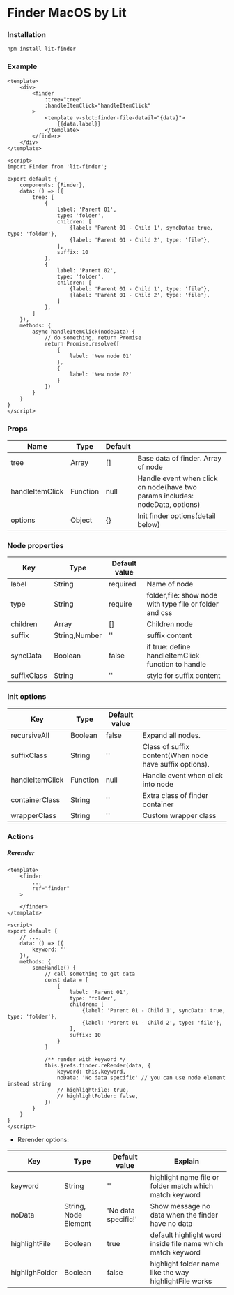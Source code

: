 # Finder MacOS by Lit

### Installation

`npm install lit-finder`

### Example

```vue
<template>
    <div>
        <finder
            :tree="tree"
            :handleItemClick="handleItemClick"
        >
            <template v-slot:finder-file-detail="{data}">
                {{data.label}}
            </template>
        </finder>
    </div>
</template>

<script>
import Finder from 'lit-finder';

export default {
    components: {Finder},
    data: () => ({
        tree: [
            {
                label: 'Parent 01',
                type: 'folder',
                children: [
                    {label: 'Parent 01 - Child 1', syncData: true, type: 'folder'},
                    {label: 'Parent 01 - Child 2', type: 'file'},
                ],
                suffix: 10
            },
            {
                label: 'Parent 02',
                type: 'folder',
                children: [
                    {label: 'Parent 01 - Child 1', type: 'file'},
                    {label: 'Parent 01 - Child 2', type: 'file'},
                ]
            },
        ]
    }),
    methods: {
        async handleItemClick(nodeData) {
            // do something, return Promise
            return Promise.resolve([
                {
                    label: 'New node 01'
                },
                {
                    label: 'New node 02'
                }
            ])
        }
    }
}
</script>
```

### Props
| Name            | Type     | Default |                                                                              |
|-----------------|----------|---------|------------------------------------------------------------------------------|
| tree            | Array    | []      | Base data of finder. Array of node                                           |
| handleItemClick | Function | null    | Handle event when click on node(have two params includes: nodeData, options) |
| options         | Object   | {}      | Init finder options(detail below)                                            |

### Node properties
| Key         | Type          | Default value |                                                         |
|-------------|---------------|---------------|---------------------------------------------------------|
| label       | String        | required      | Name of node                                            |
| type        | String        | require       | folder,file: show node with type file or folder and css |
| children    | Array         | []            | Children node                                           |
| suffix      | String,Number | ''            | suffix content                                          |
| syncData    | Boolean       | false         | if true: define handleItemClick function to handle      |
| suffixClass | String        | ''            | style for suffix content                                |

### Init options
| Key             | Type     | Default value |                                                         |
|-----------------|----------|---------------|---------------------------------------------------------|
| recursiveAll    | Boolean  | false         | Expand all nodes.                                       |
| suffixClass     | String   | ''            | Class of suffix content(When node have suffix options). |
| handleItemClick | Function | null          | Handle event when click into node                       |
| containerClass  | String   | ''            | Extra class of finder container                         |
| wrapperClass    | String   | ''            | Custom wrapper class                                    |

### Actions
##### Rerender
```vue
<template>
    <finder
        ...
        ref="finder"
    >
    
    </finder>
</template>

<script>
export default {
    // ...,
    data: () => ({
        keyword: ''
    }),
    methods: {
        someHandle() {
            // call something to get data
            const data = [
                {
                    label: 'Parent 01',
                    type: 'folder',
                    children: [
                        {label: 'Parent 01 - Child 1', syncData: true, type: 'folder'},
                        {label: 'Parent 01 - Child 2', type: 'file'},
                    ],
                    suffix: 10
                }
            ]
    
            /** render with keyword */
            this.$refs.finder.reRender(data, {
                keyword: this.keyword,
                noData: 'No data specific' // you can use node element instead string
                // highlightFile: true,
                // highlightFolder: false,
            })
        }
    }
}
</script>
```

- Rerender options:

| Key            | Type                 | Default value       | Explain                                                     |
|----------------|----------------------|---------------------|-------------------------------------------------------------|
| keyword        | String               | ''                  | highlight name file or folder match which match keyword     |
| noData         | String, Node Element | 'No data specific!' | Show message no data when the finder have no data           |
| highlightFile  | Boolean              | true                | default highlight word inside file name which match keyword |
| highlighFolder | Boolean              | false               | highlight folder name like the way highlightFile works      |